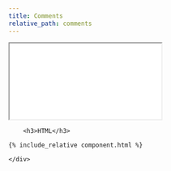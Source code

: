 ```yaml
---
title: Comments
relative_path: comments
---
```


<div class="docs-section">
	<div class="component">
		<iframe src="{{ site.baseurl}}/component/comments/example.html"></iframe>

		<h3>HTML</h3>

```html
{% include_relative component.html %}
```
	</div>
</div>
